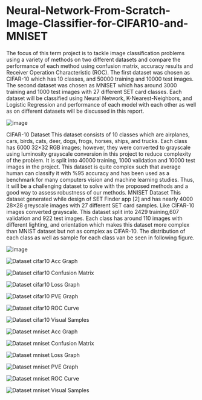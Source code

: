 # Neural-Network-From-Scratch-Image-Classifier-for-CIFAR10-and-MNISET



The focus of this term project is to tackle image classification problems using a variety of methods on two different datasets and compare the performance of each method using confusion matrix, accuracy results and Receiver Operation Characteristic (ROC).
The first dataset was chosen as CIFAR-10 which has 10 classes, and 50000 training and 10000 test images. The second dataset was chosen as MNISET which has around 3000 training and 1000 test images with 27 different SET card classes. Each dataset will be classified using Neural Network, K-Nearest-Neighbors, and Logistic Regression and performance of each model with each other as well as on different datasets will be discussed in this report.




![image](https://github.com/baturalpguven/Neural-Network-From-Scratch-Image-Classifier-for-CIFAR10-and-MNISET/assets/77858949/867f939d-c190-48f8-946b-a3746748bebb)


CIFAR-10 Dataset
This dataset consists of 10 classes which are airplanes, cars, birds, cats, deer, dogs, frogs, horses, ships, and trucks. Each class has 6000 32×32 RGB images; however, they were converted to grayscale using luminosity grayscale conversion in this project to reduce complexity of the problem. It is split into 40000 training, 1000 validation and 10000 test images in the project. This dataset is quite complex such that average human can classify it with %95 accuracy and has been used as a benchmark for many computers vision and machine learning studies. Thus, it will be a challenging dataset to solve with the proposed methods and a good way to assess robustness of our methods. 
MNISET Dataset
This dataset generated while design of SET Finder app [2] and has nearly 4000 28×28 greyscale images with 27 different SET card samples. Like CIFAR-10 images converted grayscale. This dataset split into 2429 training,607 validation and 922 test images. Each class has around 110 images with different lighting, and orientation which makes this dataset more complex than MNIST dataset but not as complex as CIFAR-10.  The distribution of each class as well as sample for each class van be seen in following figure.


![image](https://github.com/baturalpguven/Neural-Network-From-Scratch-Image-Classifier-for-CIFAR10-and-MNISET/assets/77858949/2516feb5-6280-409e-a3bf-81ae3610ee4a)


![Dataset cifar10 Acc Graph](https://github.com/baturalpguven/Neural-Network-From-Scratch-Image-Classifier-for-CIFAR10-and-MNISET/assets/77858949/008e8db4-9786-4448-99ce-95343462aea8)

![Dataset cifar10 Confusion Matrix](https://github.com/baturalpguven/Neural-Network-From-Scratch-Image-Classifier-for-CIFAR10-and-MNISET/assets/77858949/26530b8e-570f-43fe-a1b7-304e2d1782fe)

![Dataset cifar10 Loss Graph](https://github.com/baturalpguven/Neural-Network-From-Scratch-Image-Classifier-for-CIFAR10-and-MNISET/assets/77858949/86defc23-4db8-4584-be83-62ab30ce4581)


![Dataset cifar10 PVE Graph](https://github.com/baturalpguven/Neural-Network-From-Scratch-Image-Classifier-for-CIFAR10-and-MNISET/assets/77858949/963524b3-80d3-4619-bb0c-10acdfdb058b)



![Dataset cifar10 ROC Curve](https://github.com/baturalpguven/Neural-Network-From-Scratch-Image-Classifier-for-CIFAR10-and-MNISET/assets/77858949/fd5a3f3b-41ec-4f6c-8e56-aafa96f403bd)


![Dataset cifar10 Visual Samples](https://github.com/baturalpguven/Neural-Network-From-Scratch-Image-Classifier-for-CIFAR10-and-MNISET/assets/77858949/319da9eb-68f9-4373-8552-20bfa3a92747)


![Dataset mniset Acc Graph](https://github.com/baturalpguven/Neural-Network-From-Scratch-Image-Classifier-for-CIFAR10-and-MNISET/assets/77858949/1cecca61-98c9-4c0f-874d-fbd4d08d310c)



![Dataset mniset Confusion Matrix](https://github.com/baturalpguven/Neural-Network-From-Scratch-Image-Classifier-for-CIFAR10-and-MNISET/assets/77858949/83da1f52-6c9c-4530-a909-a9f868ff24df)



![Dataset mniset Loss Graph](https://github.com/baturalpguven/Neural-Network-From-Scratch-Image-Classifier-for-CIFAR10-and-MNISET/assets/77858949/99cba36b-c708-4d05-82a3-f71b327154f2)



![Dataset mniset PVE Graph](https://github.com/baturalpguven/Neural-Network-From-Scratch-Image-Classifier-for-CIFAR10-and-MNISET/assets/77858949/f9bbf7e0-c4e4-47a1-ba84-553ad330bc2a)



![Dataset mniset ROC Curve](https://github.com/baturalpguven/Neural-Network-From-Scratch-Image-Classifier-for-CIFAR10-and-MNISET/assets/77858949/746542d5-49f7-4350-98da-a380c3497b6c)



![Dataset mniset Visual Samples](https://github.com/baturalpguven/Neural-Network-From-Scratch-Image-Classifier-for-CIFAR10-and-MNISET/assets/77858949/c379252f-56b3-487f-b0ce-b9ec936763c7)
